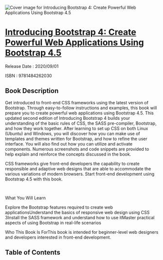![Cover image for Introducing Bootstrap 4: Create Powerful Web Applications Using Bootstrap 4.5](https://imgdetail.ebookreading.net/cover/cover/202109/EB9781484262030.jpg)

[Introducing Bootstrap 4: Create Powerful Web Applications Using Bootstrap 4.5](https://ebookreading.net/view/book/Introducing+Bootstrap+4%3A+Create+Powerful+Web+Applications+Using+Bootstrap+4.5-EB9781484262030_1.html "Introducing Bootstrap 4: Create Powerful Web Applications Using Bootstrap 4.5")
====================================================================================================================

Release Date : 2020/09/01

ISBN : 9781484262030

Book Description
-----------------

Get introduced to front-end CSS frameworks using the latest version of Bootstrap. Through easy-to-follow instructions and examples, this book will prepare you to create powerful web applications using Bootstrap 4.5.
This updated second edition of Introducing Bootstrap 4 builds your understanding of the basic rules of CSS, the SASS pre-compiler, Bootstrap, and how they work together. After learning to set up CSS on both Linux (Ubuntu) and Windows, you will discover how you can make use of templates and themes written for Bootstrap, and how to refine the user interface. You will also find out how you can utilize and activate components. Numerous screenshots and code snippets are provided to help explain and reinforce the concepts discussed in the book.


CSS frameworks give front-end developers the capability to create responsible and adaptive web designs that are able to accommodate the various variations of modern browsers. Start front-end development using Bootstrap 4.5 with this book.

&nbsp;

What You Will Learn

Explore the Bootstrap features required to create web applicationsUnderstand the basics of responsive web design using CSS 3Install the SASS framework and understand how to use itMaster practical aspects of using Bootstrap in real-life scenarios





Who This Book Is ForThis book is intended for beginner-level web designers and developers interested in front-end development.

Table of Contents
-----------------

